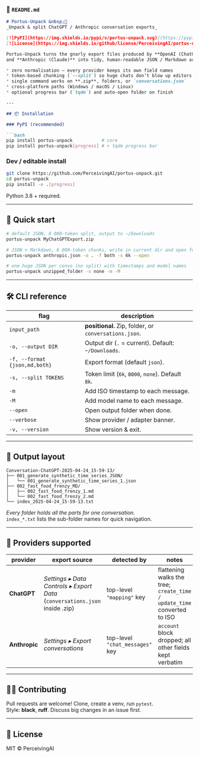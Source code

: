 ### 📄 `README.md`

```markdown
# Portus-Unpack &nbsp;🍱  
_Unpack & split ChatGPT / Anthropic conversation exports_

[![PyPI](https://img.shields.io/pypi/v/portus-unpack.svg)](https://pypi.org/project/portus-unpack)
[![License](https://img.shields.io/github/license/PerceivingAI/portus-unpack.svg)](LICENSE)

Portus-Unpack turns the gnarly export files produced by **OpenAI (ChatGPT)**  
and **Anthropic (Claude)** into tidy, human-readable JSON / Markdown archives.

* zero normalisation – every provider keeps its own field names  
* token-based chunking (`--split`) so huge chats don’t blow up editors  
* single command works on **.zip**, folders, or `conversations.json`  
* cross-platform paths (Windows / macOS / Linux)  
* optional progress bar (`tqdm`) and auto-open folder on finish

---

## 📦 Installation

### PyPI (recommended)

```bash
pip install portus-unpack           # core
pip install portus-unpack[progress] # + tqdm progress bar
```

### Dev / editable install

```bash
git clone https://github.com/PerceivingAI/portus-unpack.git
cd portus-unpack
pip install -e .[progress]
```

Python 3.8 + required.

---

## 🚀 Quick start

```bash
# default JSON, 8 000-token split, output to ~/Downloads
portus-unpack MyChatGPTExport.zip

# JSON + Markdown, 6 000-token chunks, write in current dir and open folder
portus-unpack anthropic.json -o . -f both -s 6k --open

# one huge JSON per convo (no split) with timestamps and model names
portus-unpack unzipped_folder -s none -m -M
```

---

## 🛠 CLI reference

| flag | description |
|------|-------------|
| `input_path` | **positional.** Zip, folder, or `conversations.json`. |
| `-o, --output DIR` | Output dir (`.` = current). Default: `~/Downloads`. |
| `-f, --format {json,md,both}` | Export format (default `json`). |
| `-s, --split TOKENS` | Token limit (`6k`, `8000`, `none`). Default `8k`. |
| `-m` | Add ISO timestamp to each message. |
| `-M` | Add model name to each message. |
| `--open` | Open output folder when done. |
| `--verbose` | Show provider / adapter banner. |
| `-v, --version` | Show version & exit. |

---

## 📂 Output layout

```
Conversation-ChatGPT-2025-04-24_15-59-13/
├── 001_generate_synthetic_time_series_JSON/
│   └── 001_generate_synthetic_time_series_1.json
├── 002_fast_food_frenzy_MD/
│   ├── 002_fast_food_frenzy_1.md
│   └── 002_fast_food_frenzy_2.md
└── index_2025-04-24_15-59-13.txt
```

*Every folder holds all the parts for one conversation.*  
`index_*.txt` lists the sub-folder names for quick navigation.

---

## 🤖 Providers supported

| provider | export source | detected by | notes |
|----------|---------------|-------------|-------|
| **ChatGPT** | _Settings ▸ Data Controls ▸ Export Data_ (`conversations.json` inside .zip) | top-level `"mapping"` key | flattening walks the tree; `create_time / update_time` converted to ISO |
| **Anthropic** | _Settings ▸ Export conversations_ | top-level `"chat_messages"` key | `account` block dropped; all other fields kept verbatim |

---

## 🧑‍💻 Contributing

Pull requests are welcome! Clone, create a venv, run `pytest`.  
Style: **black**, **ruff**.  Discuss big changes in an issue first.

---

## 📜 License

MIT © PerceivingAI
```
